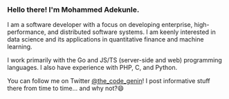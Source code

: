 ### Hello there! I'm Mohammed Adekunle.

I am a software developer with a focus on developing enterprise, high-performance, and distributed software systems. I am keenly interested in data science and its applications in quantitative finance and machine learning.

I work primarily with the Go and JS/TS (server-side and web) programming languages. I also have experience with PHP, C, and Python.

You can follow me on Twitter [@the_code_genin](https://twitter.com/the_code_genin)! I post informative stuff there from time to time... and why not?😄
